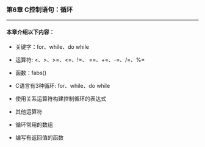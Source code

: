 ### 第6章 C控制语句：循环
----

#### 本章介绍以下内容：

* 关键字：for、while、do while

* 运算符: <、>、>=、<=、!=、 ==、+=、-=、/=、%=

* 函数：fabs()

* C语言有3种循环: for、while、do while

* 使用关系运算符构建控制循环的表达式

* 其他运算符

* 循环常用的数组

* 编写有返回值的函数
